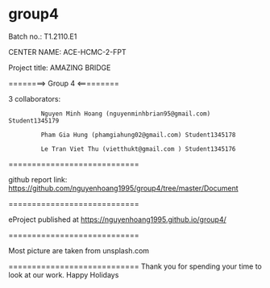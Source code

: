 # group4
Batch no.: T1.2110.E1

CENTER NAME: ACE-HCMC-2-FPT

Project title: AMAZING BRIDGE 

========> Group 4 <=========

3 collaborators:

             Nguyen Minh Hoang (nguyenminhbrian95@gmail.com) Student1345179

             Pham Gia Hung (phamgiahung02@gmail.com) Student1345178
             
             Le Tran Viet Thu (vietthukt@gmail.com ) Student1345176
============================

github report link: https://github.com/nguyenhoang1995/group4/tree/master/Document

============================

eProject published at https://nguyenhoang1995.github.io/group4/

============================

Most picture are taken from unsplash.com

============================ Thank you for spending your time to look at our work. Happy Holidays
 
